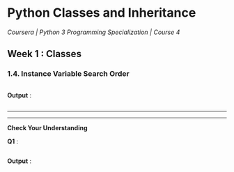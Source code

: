 # Python Classes and Inheritance
*Coursera | Python 3 Programming Specialization | Course 4*

## Week 1 : Classes
### 1.4. Instance Variable Search Order


```python

```


**Output** :

```

```



-------
--------

**Check Your Understanding**

**Q1** :


```python

```


**Output** :

```

```
